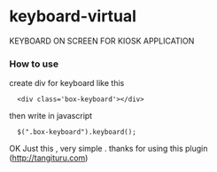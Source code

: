 # keyboard-virtual
KEYBOARD ON SCREEN FOR KIOSK APPLICATION

### How to use
create div for keyboard like this
```
  <div class='box-keyboard'></div>
```
then write in javascript
```
  $(".box-keyboard").keyboard();
```

OK Just this , very simple . thanks for using this plugin
(http://tangituru.com)
